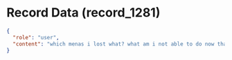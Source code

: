 # Record Data (record_1281)

```json
{
  "role": "user",
  "content": "which menas i lost what? what am i not able to do now that they were able to do?\n"
}
```
